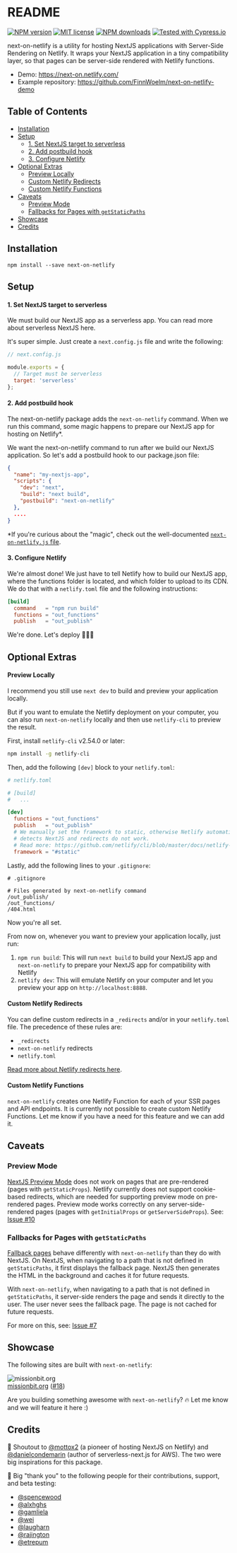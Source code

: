 # README

[![NPM version](https://img.shields.io/npm/v/next-on-netlify)](https://www.npmjs.com/package/next-on-netlify)
[![MIT license](https://img.shields.io/npm/l/next-on-netlify)](https://github.com/FinnWoelm/next-on-netlify/blob/master/LICENSE)
[![NPM downloads](https://img.shields.io/npm/dt/next-on-netlify)](https://www.npmjs.com/package/next-on-netlify)
[![Tested with Cypress.io](https://img.shields.io/badge/tested%20with-Cypress-04C38E.svg)](https://www.cypress.io/)

next-on-netlify is a utility for hosting NextJS applications with Server-Side Rendering on Netlify. It wraps your NextJS application in a tiny compatibility layer, so that pages can be server-side rendered with Netlify functions.

- Demo: https://next-on.netlify.com/  
- Example repository: https://github.com/FinnWoelm/next-on-netlify-demo

## Table of Contents
* [Installation](#installation)
* [Setup](#setup)
  - [1. Set NextJS  target to serverless](#1-set-nextjs--target-to-serverless)
  - [2. Add postbuild hook](#2-add-postbuild-hook)
  - [3. Configure Netlify](#3-configure-netlify)
* [Optional Extras](#optional-extras)
  - [Preview Locally](#preview-locally)
  - [Custom Netlify Redirects](#custom-netlify-redirects)
  - [Custom Netlify Functions](#custom-netlify-functions)
* [Caveats](#caveats)
  + [Preview Mode](#preview-mode)
  + [Fallbacks for Pages with `getStaticPaths`](#fallbacks-for-pages-with-getstaticpaths)
* [Showcase](#showcase)
* [Credits](#credits)

## Installation

```
npm install --save next-on-netlify
```

## Setup

#### 1. Set NextJS  target to serverless

We must build our NextJS app as a serverless app. You can read more about serverless NextJS here.

It's super simple. Just create a `next.config.js` file and write the following:

```js
// next.config.js

module.exports = {
  // Target must be serverless
  target: 'serverless'
};
```

#### 2. Add postbuild hook

The next-on-netlify package adds the `next-on-netlify`  command. When we run this command, some magic happens to prepare our NextJS app for hosting on Netlify*.

We want the next-on-netlify command to run after we build our NextJS application. So let's add a postbuild hook to our package.json file:

```json
{
  "name": "my-nextjs-app",
  "scripts": {
    "dev": "next",
    "build": "next build",
    "postbuild": "next-on-netlify"
  },
  ....
}
```

\*If you're curious about the "magic", check out the well-documented [`next-on-netlify.js` file](https://github.com/FinnWoelm/next-on-netlify/blob/master/next-on-netlify.js).

#### 3. Configure Netlify

We're almost done! We just have to tell Netlify how to build our NextJS app, where the functions folder is located, and which folder to upload to its CDN. We do that with a `netlify.toml` file and the following instructions:

```toml
[build]
  command   = "npm run build"
  functions = "out_functions"
  publish   = "out_publish"
```

We're done. Let's deploy 🚀🚀🚀

## Optional Extras

#### Preview Locally

I recommend you still use `next dev` to build and preview your application locally.

But if you want to emulate the Netlify deployment on your computer, you can also run `next-on-netlify` locally and then use `netlify-cli` to preview the result.

First, install `netlify-cli` v2.54.0 or later:

```bash
npm install -g netlify-cli
```

Then, add the following `[dev]` block to your `netlify.toml`:

```toml
# netlify.toml

# [build]
#   ...

[dev]
  functions = "out_functions"
  publish   = "out_publish"
  # We manually set the framework to static, otherwise Netlify automatically
  # detects NextJS and redirects do not work.
  # Read more: https://github.com/netlify/cli/blob/master/docs/netlify-dev.md#project-detection
  framework = "#static"
```

Lastly, add the following lines to your `.gitignore`:

```shell
# .gitignore

# Files generated by next-on-netlify command
/out_publish/
/out_functions/
/404.html
```

Now you're all set.

From now on, whenever you want to preview your application locally, just run:
1. `npm run build`: This will run `next build` to build your NextJS app and `next-on-netlify` to prepare your NextJS app for compatibility with Netlify
1. `netlify dev`: This will emulate Netlify on your computer and let you preview your app on `http://localhost:8888`.

#### Custom Netlify Redirects

You can define custom redirects in a `_redirects` and/or in your `netlify.toml` file.
The precedence of these rules are:

- `_redirects`
- `next-on-netlify` redirects
- `netlify.toml`

[Read more about Netlify redirects here](https://docs.netlify.com/routing/redirects/).  

#### Custom Netlify Functions

`next-on-netlify` creates one Netlify Function for each of your
SSR pages and API endpoints. It is currently not possible to create custom Netlify Functions. Let me know if you have a need for this feature and we can add it.

## Caveats

### Preview Mode

[NextJS Preview Mode](https://nextjs.org/docs/advanced-features/preview-mode) does not work on pages that are pre-rendered (pages with `getStaticProps`). Netlify currently does not support cookie-based redirects, which are needed for supporting preview mode on pre-rendered pages. Preview mode works correctly on any server-side-rendered pages (pages with `getInitialProps` or `getServerSideProps`). See: [Issue #10](https://github.com/FinnWoelm/next-on-netlify/issues/10)


### Fallbacks for Pages with `getStaticPaths`

[Fallback pages](https://nextjs.org/docs/basic-features/data-fetching#fallback-true) behave differently with `next-on-netlify` than they do with NextJS. On NextJS, when navigating to a path that is not defined in `getStaticPaths`, it first displays the fallback page. NextJS then generates the HTML in the background and caches it for future requests.

With `next-on-netlify`, when navigating to a path that is not defined in `getStaticPaths`, it server-side renders the page and sends it directly to the user. The user never sees the fallback page. The page is not cached for future requests.

For more on this, see: [Issue #7](https://github.com/FinnWoelm/next-on-netlify/issues/7#issuecomment-636883539)

## Showcase

The following sites are built with `next-on-netlify`:

![missionbit.org](https://raw.githubusercontent.com/FinnWoelm/next-on-netlify/master/assets/showcase-missionbit.png)  
[missionbit.org](https://www.missionbit.org/) ([#18](https://github.com/FinnWoelm/next-on-netlify/pull/18#issuecomment-643828966))

Are you building something awesome with `next-on-netlify`? 🔥 Let me know and we will feature it here :)

## Credits

📣 Shoutout to [@mottox2](https://github.com/mottox2) (a pioneer of hosting NextJS on Netlify) and [@danielcondemarin](https://github.com/danielcondemarin) (author of serverless-next.js for AWS). The two were big inspirations for this package.

🙌 Big "thank you" to the following people for their contributions, support, and beta testing:
- [@spencewood](https://github.com/spencewood)
- [@alxhghs](https://github.com/alxhghs)
- [@gamliela](https://github.com/gamliela)
- [@wei](https://github.com/wei)
- [@laugharn](https://github.com/laugharn)
- [@rajington](https://github.com/rajington)
- [@etrepum](https://github.com/etrepum)
